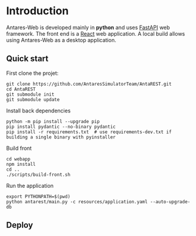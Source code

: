 # Introduction

Antares-Web is developed mainly in **python** and uses [FastAPI](https://fastapi.tiangolo.com/) web framework.
The front end is a [React](https://reactjs.org/) web application. A local build allows using Antares-Web as a desktop application.

## Quick start

First clone the projet:

```
git clone https://github.com/AntaresSimulatorTeam/AntaREST.git
cd AntaREST
git submodule init
git submodule update
```

Install back dependencies

```
python -m pip install --upgrade pip
pip install pydantic --no-binary pydantic
pip install -r requirements.txt  # use requirements-dev.txt if building a single binary with pyinstaller 
```

Build front

```
cd webapp
npm install
cd ..
./scripts/build-front.sh
```

Run the application

```
export PYTHONPATH=$(pwd)
python antarest/main.py -c resources/application.yaml --auto-upgrade-db
```

## Deploy

